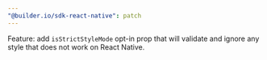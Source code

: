 ```yaml
---
"@builder.io/sdk-react-native": patch
---
```


Feature: add `isStrictStyleMode` opt-in prop that will validate and ignore any style that does not work on React Native.
